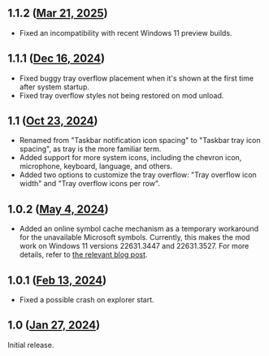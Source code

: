 ## 1.1.2 ([Mar 21, 2025](https://github.com/ramensoftware/windhawk-mods/blob/62c7f65eaecd24f1e41e34d931666715f4d37566/mods/taskbar-notification-icon-spacing.wh.cpp))

* Fixed an incompatibility with recent Windows 11 preview builds.

## 1.1.1 ([Dec 16, 2024](https://github.com/ramensoftware/windhawk-mods/blob/9c2f0424b09b758e4e82b06da5b4d94e206e05a4/mods/taskbar-notification-icon-spacing.wh.cpp))

* Fixed buggy tray overflow placement when it's shown at the first time after system startup.
* Fixed tray overflow styles not being restored on mod unload.

## 1.1 ([Oct 23, 2024](https://github.com/ramensoftware/windhawk-mods/blob/a7c329d411e81a6e0b20c90efc77c36fca9fec5a/mods/taskbar-notification-icon-spacing.wh.cpp))

* Renamed from "Taskbar notification icon spacing" to "Taskbar tray icon spacing", as tray is the more familiar term.
* Added support for more system icons, including the chevron icon, microphone, keyboard, language, and others.
* Added two options to customize the tray overflow: "Tray overflow icon width" and "Tray overflow icons per row".

## 1.0.2 ([May 4, 2024](https://github.com/ramensoftware/windhawk-mods/blob/b44c7541411462da53f27a54740123bd8bfba31c/mods/taskbar-notification-icon-spacing.wh.cpp))

* Added an online symbol cache mechanism as a temporary workaround for the unavailable Microsoft symbols. Currently, this makes the mod work on Windows 11 versions 22631.3447 and 22631.3527. For more details, refer to [the relevant blog post](https://ramensoftware.com/windhawk-and-symbol-download-errors).

## 1.0.1 ([Feb 13, 2024](https://github.com/ramensoftware/windhawk-mods/blob/73cb6093701be43644e40cc0b8506ad54f1354ca/mods/taskbar-notification-icon-spacing.wh.cpp))

* Fixed a possible crash on explorer start.

## 1.0 ([Jan 27, 2024](https://github.com/ramensoftware/windhawk-mods/blob/b28a5640bba7bda6c118eae262c1234f884797ae/mods/taskbar-notification-icon-spacing.wh.cpp))

Initial release.
